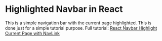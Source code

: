 # Highlighted Navbar in React

This is a simple navigation bar with the current page highlighted. This is done just for a simple tutorial purpose. Full tutorial: [React Navbar Highlight Current Page with NavLink](https://kingscoder.com/react-navbar-highlight-current-page-with-navlink/)
